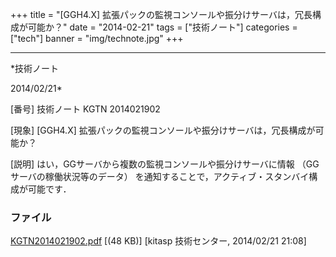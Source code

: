 ﻿+++
title = "[GGH4.X] 拡張パックの監視コンソールや振分けサーバは，冗長構成が可能か？"
date = "2014-02-21"
tags = ["技術ノート"]
categories = ["tech"]
banner = "img/technote.jpg"
+++

-----------------------------------------------------------------------------------------------------------------------------

*技術ノート

2014/02/21*


[番号]
技術ノート KGTN 2014021902

[現象]
[GGH4.X]
拡張パックの監視コンソールや振分けサーバは，冗長構成が可能か？

[説明]
はい，GGサーバから複数の監視コンソールや振分けサーバに情報
（GGサーバの稼働状況等のデータ）
を通知することで，アクティブ・スタンバイ構成が可能です．


### ファイル

 
 


[KGTN2014021902.pdf](http://techreport.kitasp.net/attachments/download/1588/KGTN2014021902.pdf)
 [(48 KB)] [kitasp 技術センター, 2014/02/21
21:08]


 


 

